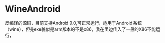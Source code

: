 # WineAndroid
反编译的源码，目前支持Android 9.0,可正常运行，适用于Android 系统（wine），但是exe貌似是arm版本的不是x86，我在里边传入了一般的X86不能运行，
